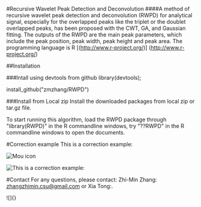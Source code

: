 #Recursive Wavelet Peak Detection and Deconvolution
####A method of recursive wavelet peak detection and deconvolution (RWPD) for analytical signal, especially for the overlapped peaks like the triplet or the doublet overlapped peaks, has been proposed with the CWT, GA, and Gaussian fitting. The outputs of the RWPD are the main peak parameters, which include the peak position, peak width, peak height and peak area. The programming language is R [(http://www.r-project.org/)] (http://www.r-project.org/)


##Installation

###Intall using devtools from github
library(devtools); 

install_github("zmzhang/RWPD")

###Install from Local zip
Install the downloaded packages from local zip or tar.gz file.

To start running this algorithm, load the RWPD package through "library(RWPD)" in the R commandline windows, try "??RWPD" in the R commandline windows to open the documents.

#Correction example
This is a correction example:

![Mou icon](https://mouapp.com/Mou_128.png)

![This is a correction example:](https://github.com/zmzhang/RWPD/raw/master/image.tif)

#Contact
For any questions, please contact: Zhi-Min Zhang: zhangzhimin.csu@gmail.com or Xia Tong:.

![]{}

